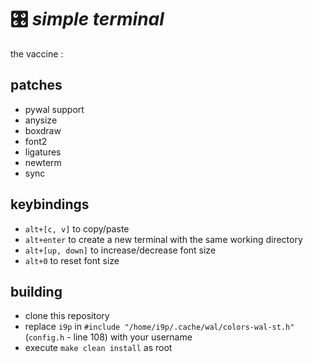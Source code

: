 # 🎛 *simple terminal*

the vaccine :

## patches

+ pywal support
+ anysize
+ boxdraw
+ font2
+ ligatures
+ newterm
+ sync

## keybindings

+ `alt+[c, v]` to copy/paste
+ `alt+enter` to create a new terminal with the same working directory
+ `alt+[up, down]` to increase/decrease font size
+ `alt+0` to reset font size

## building

+ clone this repository
+ replace `i9p` in `#include "/home/i9p/.cache/wal/colors-wal-st.h"` (`config.h` - line 108) with your username
+ execute `make clean install` as root

